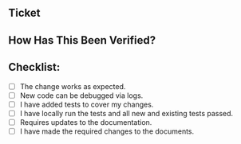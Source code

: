 
<!-- Summary of changes above here -->

## Ticket
<!-- Paste the url for the jira task/bug or Github issue here -->

## How Has This Been Verified?
<!--- Please describe in detail how you tested your changes. -->

## Checklist:
<!--- Go over all the following points, and put an `x` in all the boxes that apply. -->
- [ ] The change works as expected.
- [ ] New code can be debugged via logs.
- [ ] I have added tests to cover my changes.
- [ ] I have locally run the tests and all new and existing tests passed.
- [ ] Requires updates to the documentation.
- [ ] I have made the required changes to the documents.
